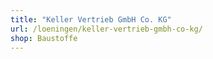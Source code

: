 ```yaml
---
title: "Keller Vertrieb GmbH Co. KG"
url: /loeningen/keller-vertrieb-gmbh-co-kg/
shop: Baustoffe
---
```

